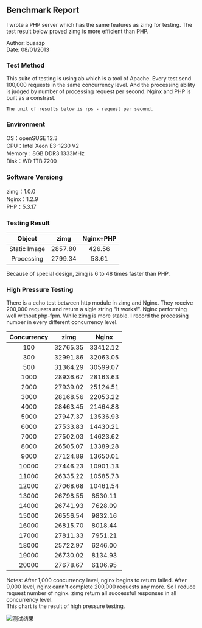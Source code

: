 ## Benchmark Report ##
I wrote a PHP server which has the same features as zimg for testing. The test result below proved zimg is more efficient than PHP.  

Author: buaazp  
Date: 08/01/2013  

### Test Method ###
This suite of testing is using ab which is a tool of Apache. Every test send 100,000 requests in the same concurrency level. And the processing ability is judged by number of processing request per second. Nginx and PHP is built as a constrast.

	The unit of results below is rps - request per second.

### Environment ###
OS：openSUSE 12.3  
CPU：Intel Xeon E3-1230 V2  
Memory：8GB DDR3 1333MHz  
Disk：WD 1TB 7200  
### Software Versiong ###
zimg：1.0.0  
Nginx：1.2.9  
PHP：5.3.17  
### Testing Result ###
| Object     |zimg|  Nginx+PHP  |
| :------:| :----:  | :----:  |
| Static Image   | 2857.80 |   426.56     |
| Processing  | 2799.34   |  58.61  |  
 
Because of special design, zimg is 6 to 48 times faster than PHP. 
### High Pressure Testing ###
There is a echo test between http module in zimg and Nginx. They receive 200,000 requests and return a sigle string "It works!". Nginx performing well without php-fpm. While zimg is more stable. I record the processing number in every different concurrency level.  

| Concurrency | zimg | Nginx |
| :--: | :--: | :--: |
|	100	|32765.35	|33412.12|
|	300	|32991.86	|32063.05|
|	500	|31364.29	|30599.07||	1000	|28936.67|	28163.63||	2000	|27939.02|	25124.51||	3000	|28168.56|	22053.22||	4000	|28463.45|	21464.88||	5000	|27947.37|	13536.93||	6000	|27533.83|	14430.21||	7000	|27502.03|	14623.62||	8000	|26505.07|	13389.28||	9000	|27124.89|	13650.01||	10000	|27446.23|	10901.13||	11000	|26335.22|	10585.73||	12000	|27068.68|	10461.54||	13000	|26798.55|	8530.11||	14000	|26741.93|	7628.09||	15000	|26556.54|	9832.16||	16000	|26815.70|	8018.44||	17000	|27811.33|	7951.21||	18000	|25722.97|	6246.00||	19000	|26730.02|	8134.93||	20000	|27678.67|	6106.95|
Notes: After 1,000 concurrency level, nginx begins to return failed. After 9,000 level, nginx cann't complete 200,000 requests any more. So I reduce request number of nginx. zimg return all successful responses in all concurrency level.   This chart is the result of high pressure testing.
![测试结果](http://single1024.qiniudn.com/wp-content/uploads/2013/08/zimg_vs_nginx.png)